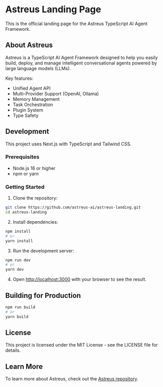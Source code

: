 # Astreus Landing Page

This is the official landing page for the Astreus TypeScript AI Agent Framework.

## About Astreus

Astreus is a TypeScript AI Agent Framework designed to help you easily build, deploy, and manage intelligent conversational agents powered by large language models (LLMs).

Key features:
- Unified Agent API
- Multi-Provider Support (OpenAI, Ollama)
- Memory Management
- Task Orchestration
- Plugin System
- Type Safety

## Development

This project uses Next.js with TypeScript and Tailwind CSS.

### Prerequisites

- Node.js 16 or higher
- npm or yarn

### Getting Started

1. Clone the repository:
```bash
git clone https://github.com/astreus-ai/astreus-landing.git
cd astreus-landing
```

2. Install dependencies:
```bash
npm install
# or
yarn install
```

3. Run the development server:
```bash
npm run dev
# or
yarn dev
```

4. Open [http://localhost:3000](http://localhost:3000) with your browser to see the result.

## Building for Production

```bash
npm run build
# or
yarn build
```

## License

This project is licensed under the MIT License - see the LICENSE file for details.

## Learn More

To learn more about Astreus, check out the [Astreus repository](https://github.com/astreus-ai/astreus). 